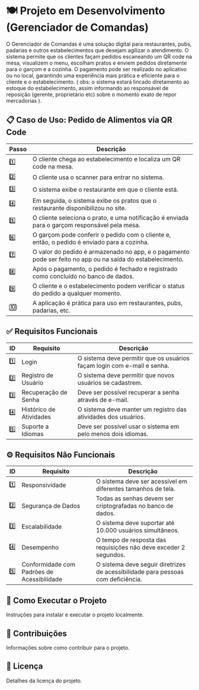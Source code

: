 # 🍽️ Projeto em Desenvolvimento (Gerenciador de Comandas)

O Gerenciador de Comandas é uma solução digital para restaurantes, pubs, padarias e outros estabelecimentos que desejam agilizar o atendimento. O sistema permite que os clientes façam pedidos escaneando um QR code na mesa, visualizem o menu, escolham pratos e enviem pedidos diretamente para o garçom e a cozinha. O pagamento pode ser realizado no aplicativo ou no local, garantindo uma experiência mais prática e eficiente para o cliente e o estabelecimento. ( obs: o sistema estará lincado diretamento ao estoque do estabelecimento, assim informando ao responsável de reposição (gerente, proprietário etc) sobre o momento exato de repor mercadorias ).

## 📋 Caso de Uso: Pedido de Alimentos via QR Code

| **Passo** | **Descrição**                                                                                          |
|-----------|--------------------------------------------------------------------------------------------------------|
| 1️⃣       | O cliente chega ao estabelecimento e localiza um QR code na mesa.                                      |
| 2️⃣       | O cliente usa o scanner para entrar no sistema.                                                        |
| 3️⃣       | O sistema exibe o restaurante em que o cliente está.                                                   |
| 4️⃣       | Em seguida, o sistema exibe os pratos que o restaurante disponibilizou no site.                        |
| 5️⃣       | O cliente seleciona o prato, e uma notificação é enviada para o garçom responsável pela mesa.          |
| 6️⃣       | O garçom pode conferir o pedido com o cliente e, então, o pedido é enviado para a cozinha.             |
| 7️⃣       | O valor do pedido é armazenado no app, e o pagamento pode ser feito no app ou na saída do estabelecimento. |
| 8️⃣       | Após o pagamento, o pedido é fechado e registrado como concluído no banco de dados.                    |
| 9️⃣       | O cliente e o estabelecimento podem verificar o status do pedido a qualquer momento.                   |
| 🔟       | A aplicação é prática para uso em restaurantes, pubs, padarias, etc.                                   |

## ✅ Requisitos Funcionais

| **ID** | **Requisito**           | **Descrição**                                                          |
|--------|-------------------------|------------------------------------------------------------------------|
| 1️⃣    | Login                   | O sistema deve permitir que os usuários façam login com e-mail e senha.|
| 2️⃣    | Registro de Usuário     | O sistema deve permitir que novos usuários se cadastrem.               |
| 3️⃣    | Recuperação de Senha    | Deve ser possível recuperar a senha através de e-mail.                 |
| 4️⃣    | Histórico de Atividades | O sistema deve manter um registro das atividades dos usuários.         |
| 5️⃣    | Suporte a Idiomas       | Deve ser possível usar o sistema em pelo menos dois idiomas.           |

## ⚙️ Requisitos Não Funcionais

| **ID** | **Requisito**                          | **Descrição**                                                        |
|--------|----------------------------------------|----------------------------------------------------------------------|
| 1️⃣    | Responsividade                         | O sistema deve ser acessível em diferentes tamanhos de tela.         |
| 2️⃣    | Segurança de Dados                     | Todas as senhas devem ser criptografadas no banco de dados.          |
| 3️⃣    | Escalabilidade                         | O sistema deve suportar até 10.000 usuários simultâneos.             |
| 4️⃣    | Desempenho                             | O tempo de resposta das requisições não deve exceder 2 segundos.     |
| 5️⃣    | Conformidade com Padrões de Acessibilidade | O sistema deve seguir diretrizes de acessibilidade para pessoas com deficiência. |

## 🚀 Como Executar o Projeto

Instruções para instalar e executar o projeto localmente.

## 🤝 Contribuições

Informações sobre como contribuir para o projeto.

## 📄 Licença

Detalhes da licença do projeto.
